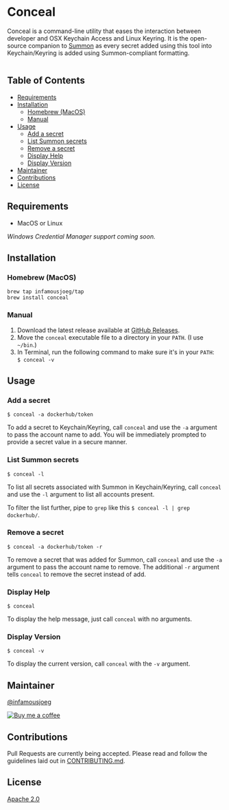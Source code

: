 # Conceal <!-- omit in toc -->

Conceal is a command-line utility that eases the interaction between developer and OSX Keychain Access and Linux Keyring. It is the open-source companion to [Summon](https://cyberark.github.io/summon) as every secret added using this tool into Keychain/Keyring is added using Summon-compliant formatting.

![[](https://github.com/infamousjoeg/conceal/workflows/Go/badge.svg?branch=master)](https://github.com/infamousjoeg/conceal/actions?query=workflow%3AGo)

## Table of Contents <!-- omit in toc -->
- [Requirements](#requirements)
- [Installation](#installation)
  - [Homebrew (MacOS)](#homebrew-macos)
  - [Manual](#manual)
- [Usage](#usage)
  - [Add a secret](#add-a-secret)
  - [List Summon secrets](#list-summon-secrets)
  - [Remove a secret](#remove-a-secret)
  - [Display Help](#display-help)
  - [Display Version](#display-version)
- [Maintainer](#maintainer)
- [Contributions](#contributions)
- [License](#license)

## Requirements

* MacOS or Linux

_Windows Credential Manager support coming soon._

## Installation

### Homebrew (MacOS)

```shell
brew tap infamousjoeg/tap
brew install conceal
```

### Manual

1. Download the latest release available at [GitHub Releases](https://github.com/infamousjoeg/go-conceal/releases).
2. Move the `conceal` executable file to a directory in your `PATH`. (I use `~/bin`.)
3. In Terminal, run the following command to make sure it's in your `PATH`: \
   `$ conceal -v`

## Usage

### Add a secret

`$ conceal -a dockerhub/token`

To add a secret to Keychain/Keyring, call `conceal` and use the `-a` argument to pass the account name to add. You will be immediately prompted to provide a secret value in a secure manner.

### List Summon secrets

`$ conceal -l`

To list all secrets associated with Summon in Keychain/Keyring, call `conceal` and use the `-l` argument to list all accounts present.

To filter the list further, pipe to `grep` like this `$ conceal -l | grep dockerhub/`.

### Remove a secret

`$ conceal -a dockerhub/token -r`

To remove a secret that was added for Summon, call `conceal` and use the `-a` argument to pass the account name to remove. The additional `-r` argument tells `conceal` to remove the secret instead of add.

### Display Help

`$ conceal`

To display the help message, just call `conceal` with no arguments.

### Display Version

`$ conceal -v`

To display the current version, call `conceal` with the `-v` argument.

## Maintainer

[@infamousjoeg](https://github.com/infamousjoeg)

[![Buy me a coffee][buymeacoffee-shield]][buymeacoffee]

[buymeacoffee]: https://www.buymeacoffee.com/infamousjoeg
[buymeacoffee-shield]: https://www.buymeacoffee.com/assets/img/custom_images/orange_img.png

## Contributions

Pull Requests are currently being accepted.  Please read and follow the guidelines laid out in [CONTRIBUTING.md]().

## License

[Apache 2.0](LICENSE)
